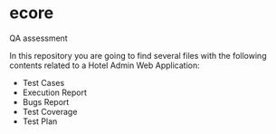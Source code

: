 # ecore
QA assessment

In this repository you are going to find several files with the following contents related to a Hotel Admin Web Application:

- Test Cases
- Execution Report
- Bugs Report
- Test Coverage
- Test Plan